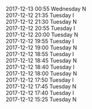 2017-12-13 00:55 Wednesday  N  
2017-12-12 21:35 Tuesday  I  
2017-12-12 21:30 Tuesday  N  
2017-12-12 20:55 Tuesday  I  
2017-12-12 20:00 Tuesday  N  
2017-12-12 19:55 Tuesday  I  
2017-12-12 19:00 Tuesday  N  
2017-12-12 18:55 Tuesday  I  
2017-12-12 18:45 Tuesday  N  
2017-12-12 18:40 Tuesday  I  
2017-12-12 18:00 Tuesday  N  
2017-12-12 17:50 Tuesday  I  
2017-12-12 17:45 Tuesday  N  
2017-12-12 17:40 Tuesday  I  
2017-12-12 15:25 Tuesday  N  
